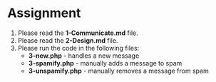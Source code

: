 # Assignment

1. Please read the __1-Communicate.md__ file.
2. Please read the __2-Design.md__ file.
3. Please run the code in the following files:
	* __3-new.php__ - handles a new message
	* __3-spamify.php__ - manually adds a message to spam
	* __3-unspamify.php__ - manually removes a message from spam
